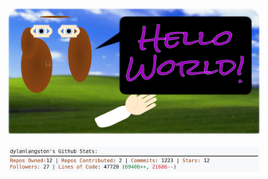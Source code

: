 <!-- 
Version 2.0.240
Built Fri Jun 13 2025 19:05:44 GMT+0000 (Coordinated Universal Time)
-->

<h1 align="center">
  <a href="https://github.com/dylanlangston/dylanlangston/tree/master/src" title="Click to View Source">
    <picture width="100%" alt="Dylan">
      <source media="(prefers-color-scheme: dark)" srcset="dylan-dark.svg?version=2.0.240">
      <img src="dylan-light.svg?version=2.0.240" alt="Dylan">
    </picture>
  </a>
</h1>

<div align="center">
  <picture width="100%" alt="Profile Info and Stats">
    <source media="(prefers-color-scheme: dark)" srcset="stats-dark.svg?version=2.0.240">
    <img src="stats-light.svg?version=2.0.240" alt="Profile Info and Stats">
  </picture>
</div>

